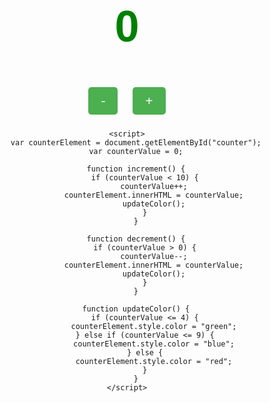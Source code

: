 <!DOCTYPE html>
<html>
<head>
	<title>Counter Application</title>
	<style>
		body {
			font-family: Arial, sans-serif;
			text-align: center;
		}
		h1 {
			font-size: 5em;
			color: green;
		}
		button {
			font-size: 1.5em;
			padding: 10px 20px;
			margin: 10px;
			border: none;
			border-radius: 5px;
			background-color: #4CAF50;
			color: white;
			cursor: pointer;
		}
		button:hover {
			background-color: #3E8E41;
		}
	</style>
</head>
<body>
	<h1 id="counter">0</h1>
	<button onclick="decrement()">-</button>
	<button onclick="increment()">+</button>

	<script>
		var counterElement = document.getElementById("counter");
		var counterValue = 0;

		function increment() {
			if (counterValue < 10) {
				counterValue++;
				counterElement.innerHTML = counterValue;
				updateColor();
			}
		}

		function decrement() {
			if (counterValue > 0) {
				counterValue--;
				counterElement.innerHTML = counterValue;
				updateColor();
			}
		}

		function updateColor() {
			if (counterValue <= 4) {
				counterElement.style.color = "green";
			} else if (counterValue <= 9) {
				counterElement.style.color = "blue";
			} else {
				counterElement.style.color = "red";
			}
		}
	</script>
</body>
</html>
